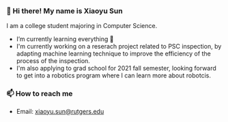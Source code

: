 <!--
**leeight/leeight** is a ✨ _special_ ✨ repository because its `README.md` (this file) appears on your GitHub profile.

Here are some ideas to get you started:

- 🔭 I’m currently working on ...
- 🌱 I’m currently learning ...
- 👯 I’m looking to collaborate on ...
- 🤔 I’m looking for help with ...
- 💬 Ask me about ...
- 📫 How to reach me: ...
- 😄 Pronouns: ...
- ⚡ Fun fact: ...
-->

### 👋 Hi there! My name is Xiaoyu Sun

I am a college student majoring in Computer Science.

- I’m currently learning everything 🤣
- I'm currently working on a reserach project related to PSC inspection, by adapting machine learning technique to improve the efficiency of the process of the inspection.
- I'm also applying to grad school for 2021 fall semester, looking forward to get into a robotics program where I can learn more about robotcis.

### 📫 How to reach me

- Email: xiaoyu.sun@rutgers.edu
